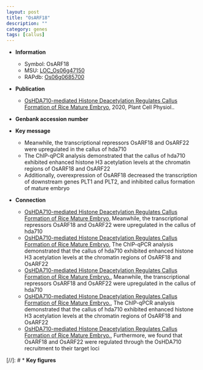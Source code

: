 ```yaml
---
layout: post
title: "OsARF18"
description: ""
category: genes
tags: [callus]
---
```


* **Information**  
    + Symbol: OsARF18  
    + MSU: [LOC_Os06g47150](http://rice.plantbiology.msu.edu/cgi-bin/ORF_infopage.cgi?orf=LOC_Os06g47150)  
    + RAPdb: [Os06g0685700](http://rapdb.dna.affrc.go.jp/viewer/gbrowse_details/irgsp1?name=Os06g0685700)  

* **Publication**  
    + [OsHDA710-mediated Histone Deacetylation Regulates Callus Formation of Rice Mature Embryo](http://www.ncbi.nlm.nih.gov/pubmed?term=OsHDA710-mediated+Histone+Deacetylation+Regulates+Callus+Formation+of+Rice+Mature+Embryo%5BTitle%5D), 2020, Plant Cell Physiol..

* **Genbank accession number**  

* **Key message**  
    + Meanwhile, the transcriptional repressors OsARF18 and OsARF22 were upregulated in the callus of hda710
    + The ChIP-qPCR analysis demonstrated that the callus of hda710 exhibited enhanced histone H3 acetylation levels at the chromatin regions of OsARF18 and OsARF22
    + Additionally, overexpression of OsARF18 decreased the transcription of downstream genes PLT1 and PLT2, and inhibited callus formation of mature embryo

* **Connection**  
    + [OsHDA710-mediated Histone Deacetylation Regulates Callus Formation of Rice Mature Embryo](http://www.ncbi.nlm.nih.gov/pubmed?term=OsHDA710-mediated+Histone+Deacetylation+Regulates+Callus+Formation+of+Rice+Mature+Embryo%5BTitle%5D),  Meanwhile, the transcriptional repressors OsARF18 and OsARF22 were upregulated in the callus of hda710
    + [OsHDA710-mediated Histone Deacetylation Regulates Callus Formation of Rice Mature Embryo](http://www.ncbi.nlm.nih.gov/pubmed?term=OsHDA710-mediated+Histone+Deacetylation+Regulates+Callus+Formation+of+Rice+Mature+Embryo%5BTitle%5D),  The ChIP-qPCR analysis demonstrated that the callus of hda710 exhibited enhanced histone H3 acetylation levels at the chromatin regions of OsARF18 and OsARF22
    + [OsHDA710-mediated Histone Deacetylation Regulates Callus Formation of Rice Mature Embryo.](http://www.ncbi.nlm.nih.gov/pubmed?term=OsHDA710-mediated+Histone+Deacetylation+Regulates+Callus+Formation+of+Rice+Mature+Embryo.%5BTitle%5D),  Meanwhile, the transcriptional repressors OsARF18 and OsARF22 were upregulated in the callus of hda710
    + [OsHDA710-mediated Histone Deacetylation Regulates Callus Formation of Rice Mature Embryo.](http://www.ncbi.nlm.nih.gov/pubmed?term=OsHDA710-mediated+Histone+Deacetylation+Regulates+Callus+Formation+of+Rice+Mature+Embryo.%5BTitle%5D),  The ChIP-qPCR analysis demonstrated that the callus of hda710 exhibited enhanced histone H3 acetylation levels at the chromatin regions  of OsARF18 and OsARF22
    + [OsHDA710-mediated Histone Deacetylation Regulates Callus Formation of Rice Mature Embryo.](http://www.ncbi.nlm.nih.gov/pubmed?term=OsHDA710-mediated+Histone+Deacetylation+Regulates+Callus+Formation+of+Rice+Mature+Embryo.%5BTitle%5D),  Furthermore, we found that OsARF18 and OsARF22 were regulated through the OsHDA710 recruitment to their target loci

[//]: # * **Key figures**  


